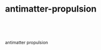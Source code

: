 # antimatter-propulsion

antimatter propulsion<object align="center" data="https://github.com/c4pt000/antimatter-propulsion/blob/main/antimatter-propulsion-OT.pdf" type="application/pdf" width="800px" height="800px">
    <embed src="https://github.com/c4pt000/antimatter-propulsion/blob/main/antimatter-propulsion-OT.pdf">
     </embed>
</object>
